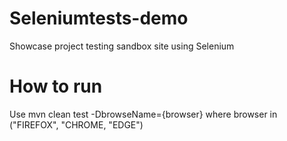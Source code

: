 # Seleniumtests-demo
Showcase project testing sandbox site using Selenium

# How to run
Use mvn clean test -DbrowseName={browser}
where browser in ("FIREFOX", "CHROME, "EDGE")
